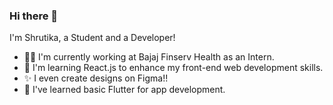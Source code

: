 ### Hi there 👋 

I'm Shrutika, a Student and a Developer!
- 👩‍💻 I'm currently working at Bajaj Finserv Health as an Intern. 
- 🔭 I'm learning React.js to enhance my front-end web development skills.
- ✨ I even create designs on Figma!!
- 🌱 I've learned basic Flutter for app development.
<!--
**shrutikahilale/shrutikahilale** is a ✨ _special_ ✨ repository because its `README.md` (this file) appears on your GitHub profile.

Here are some ideas to get you started:

- 🔭 I’m currently working on ...
- 🌱 I’m currently learning ...
- 👯 I’m looking to collaborate on ...
- 🤔 I’m looking for help with ...
- 💬 Ask me about ...
- 📫 How to reach me: ...
- 😄 Pronouns: ...
- ⚡ Fun fact: ...
-->
